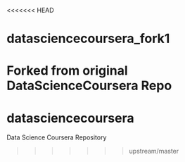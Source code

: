 <<<<<<< HEAD
# datasciencecoursera_fork1
Forked from original DataScienceCoursera Repo
=======
# datasciencecoursera
Data Science Coursera Repository
>>>>>>> upstream/master
